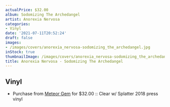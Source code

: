 ```yaml
---
actualPrice: $32.00
album: Sodomizing The Archedangel
artist: Anorexia Nervosa
categories:
- Vinyl
date: '2021-07-11T20:52:24'
draft: false
images:
- /images/covers/anorexia_nervosa-sodomizing_the_archedangel.jpg
inStock: true
thumbnailImage: /images/covers/anorexia_nervosa-sodomizing_the_archedangel-thumb.jpg
title: Anorexia Nervosa - Sodomizing The Archedangel
---
```


## Vinyl
* Purchase from [Meteor Gem](https://meteor-gem.com/products/anorexia-nervosa-sodomizing-the-archedangel) for $32.00 :: Clear w/ Splatter 2018 press vinyl
